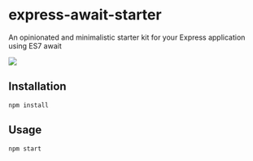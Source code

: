# express-await-starter
An opinionated and minimalistic starter kit for your Express application using ES7 await

![](screenshot.png)

## Installation
```shell
npm install
```

## Usage
```shell
npm start
```
